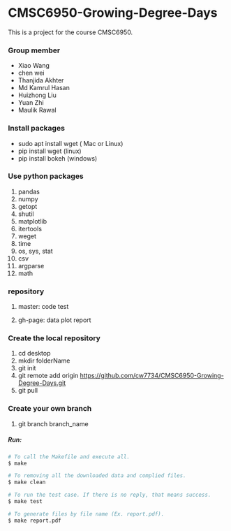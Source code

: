 # CMSC6950-Growing-Degree-Days

This is a project for the course CMSC6950.

### Group member
* Xiao Wang
* chen wei
* Thanjida Akhter
* Md Kamrul Hasan
* Huizhong Liu
* Yuan Zhi
* Maulik Rawal




### Install packages
* sudo apt install wget ( Mac or Linux)
* pip install wget (linux)
* pip install bokeh (windows)

### Use python packages
1. pandas
2. numpy
3. getopt
4. shutil
5. matplotlib
6. itertools
7. weget
8. time
9. os, sys, stat
10. csv
11. argparse
12. math

### repository
1. master:
     code
     test

2. gh-page: 
     data
     plot 
     report


### Create the local repository
1. cd desktop
2. mkdir folderName
3. git init
4. git remote add origin https://github.com/cw7734/CMSC6950-Growing-Degree-Days.git
5. git pull

### Create your own branch
1. git branch branch_name



##### Run:

```bash
# To call the Makefile and execute all.
$ make 

# To removing all the downloaded data and complied files.
$ make clean

# To run the test case. If there is no reply, that means success.  
$ make test

# To generate files by file name (Ex. report.pdf). 
$ make report.pdf

```







